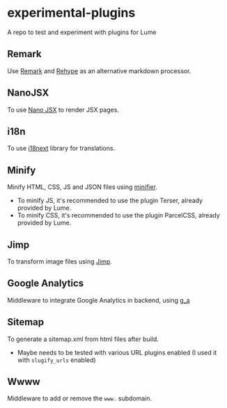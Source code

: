 # experimental-plugins

A repo to test and experiment with plugins for Lume

## Remark

Use [Remark](https://github.com/remarkjs/remark) and
[Rehype](https://github.com/rehypejs/rehype) as an alternative markdown
processor.

## NanoJSX

To use [Nano JSX](https://nanojsx.io/) to render JSX pages.

## i18n

To use [i18next](https://www.i18next.com/) library for translations.

## Minify

Minify HTML, CSS, JS and JSON files using
[minifier](https://github.com/sno2/minifier).

- To minify JS, it's recommended to use the plugin Terser, already provided by
  Lume.
- To minify CSS, it's recommended to use the plugin ParcelCSS, already provided
  by Lume.

## Jimp

To transform image files using [Jimp](https://github.com/oliver-moran/jimp).

## Google Analytics

Middleware to integrate Google Analytics in backend, using
[g_a](https://deno.land/x/g_a@0.1.2/mod.ts)

## Sitemap

To generate a sitemap.xml from html files after build.

- Maybe needs to be tested with various URL plugins enabled (I used it with
  `slugify_urls` enabled)

## Wwww

Middleware to add or remove the `www.` subdomain.